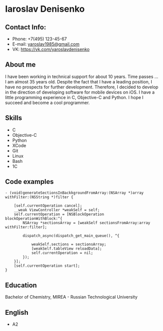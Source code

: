# Iaroslav Denisenko

## Contact Info:

* Phone: +7(495) 123-45-67
* E-mail: yaroslav1985@gmail.com
* VK: https://vk.com/yaroslavdenisenko

## About me

I have been working in technical support for about 10 years. Time passes ... I am almost 35 years old. Despite the fact that I have a leading position, I have no prospects for further development. Therefore, I decided to develop in the direction of developing software for mobile devices on iOS. I have a little programming experience in C, Objective-C and Python. I hope I succeed and become a cool programmer.

## Skills

* C
* Objective-C
* Python
* XCode
* Git
* Linux
* Bash
* 1C

## Code examples

```
- (void)generateSectionsInBackkgroundFromArray:(NSArray *)array withFilter:(NSString *)filter {
    
    [self.currentOperation cancel];
    __weak ViewController *weakSelf = self;
    self.currentOperation = [NSBlockOperation blockOperationWithBlock:^{
        NSArray *sectionsArray = [weakSelf sectionsFromArray:array withFilter:filter];
        
        dispatch_async(dispatch_get_main_queue(), ^{
            
            weakSelf.sections = sectionsArray;
            [weakSelf.tableView reloadData];
            self.currentOperation = nil;
        });
    }];
    [self.currentOperation start];
}
```

## Education

Bachelor of Chemistry, 
MIREA - Russian Technological University

## English

* A2 

